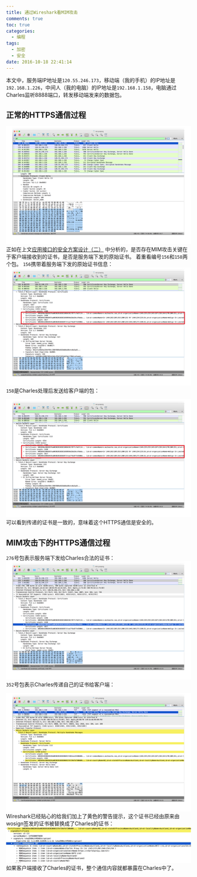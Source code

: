 ```yaml
---
title: 通过Wireshark看MIM攻击
comments: true
toc: true
categories:
  - 编程
tags:
  - 加密
  - 安全
date: 2016-10-18 22:41:14
---
```

<!-- abstract -->
<!-- 开始正文 -->
本文中，服务端IP地址是`120.55.246.173`，移动端（我的手机）的IP地址是`192.168.1.226`，中间人（我的电脑）的IP地址是`192.168.1.158`，电脑通过Charles监听8888端口，转发移动端发来的数据包。

## 正常的HTTPS通信过程

![](/image/2016-10-18-23-12-10.png)
正如在上文[应用接口的安全方案设计（二）](http://suclogger.tech/2016/10/14/%E5%BA%94%E7%94%A8%E6%8E%A5%E5%8F%A3%E7%9A%84%E5%AE%89%E5%85%A8%E6%96%B9%E6%A1%88%E8%AE%BE%E8%AE%A1%EF%BC%88%E4%BA%8C%EF%BC%89/) 中分析的，是否存在MIM攻击关键在于客户端接收到的证书，是否是服务端下发的原始证书。
着重看编号`156`和`158`两个包。
`156`携带着服务端下发的原始证书信息：
![](/image/2016-10-18-23-35-55.png)
`158`是Charles处理后发送给客户端的包：

![](/image/2016-10-18-23-37-13.png)
可以看到传递的证书是一致的，意味着这个HTTPS通信是安全的。

## MIM攻击下的HTTPS通信过程
`276`号包表示服务端下发给Charles合法的证书：
![](/image/2016-10-18-23-38-14.png)
`352`号包表示Charles传递自己的证书给客户端：

![](/image/2016-10-18-23-41-52.png)
Wireshark已经贴心的给我们加上了黄色的警告提示，这个证书已经由原来由wosign签发的证书被替换成了Charles的证书：
![](/image/2016-10-18-23-43-15.jpg)
如果客户端接收了Charles的证书，整个通信内容就都暴露在Charles中了。



